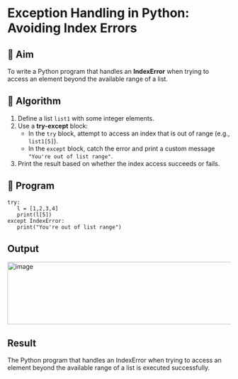 # Exception Handling in Python: Avoiding Index Errors

## 🎯 Aim
To write a Python program that handles an **IndexError** when trying to access an element beyond the available range of a list.

## 🧠 Algorithm
1. Define a list `list1` with some integer elements.
2. Use a **try-except** block:
   - In the `try` block, attempt to access an index that is out of range (e.g., `list1[5]`).
   - In the `except` block, catch the error and print a custom message `"You're out of list range"`.
3. Print the result based on whether the index access succeeds or fails.

## 🧾 Program
```
try:
   l = [1,2,3,4]
   print(l[5])
except IndexError:
   print("You're out of list range")
```

## Output
<img width="518" height="141" alt="image" src="https://github.com/user-attachments/assets/e463eff0-4ad7-4042-9aad-3e742eabdae3" />


## Result
The Python program that handles an IndexError when trying to access an element beyond the available range of a list is executed successfully.


